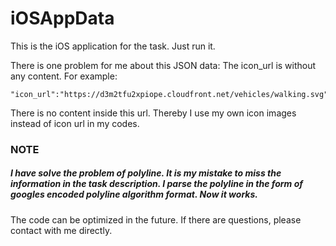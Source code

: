 # iOSAppData

This is the iOS application for the task. Just run it.

There is one problem for me about this JSON data:
  The icon_url is without any content. 
  For example: 
```
"icon_url":"https://d3m2tfu2xpiope.cloudfront.net/vehicles/walking.svg"
```
There is no content inside this url. Thereby I use my own icon images instead of icon url in my codes.

### NOTE
##### I have solve the problem of polyline. It is my mistake to miss the information in the task description. I parse the polyline in the form of googles encoded polyline algorithm format. Now it works.



The code can be optimized in the future. If there are questions, please contact with me directly.
